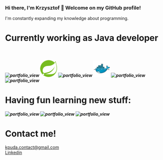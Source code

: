 ### Hi there, I'm Krzysztof 👋 Welcome on my GitHub profile!

I'm constantly expanding my knowledge about programming.
<h1>Currently working as Java developer</h1>
<br>
<h5><img width="55" alt="portfolio_view" src="https://raw.githubusercontent.com/jmnote/z-icons/master/svg/java.svg"> <img width="55" alt="portfolio_view" src="https://raw.githubusercontent.com/devicons/devicon/2ae2a900d2f041da66e950e4d48052658d850630/icons/spring/spring-original.svg"> <img width="50" alt="portfolio_view" src="https://raw.githubusercontent.com/jmnote/z-icons/master/svg/git.svg">  <img width="55" alt="portfolio_view" src="https://raw.githubusercontent.com/devicons/devicon/2ae2a900d2f041da66e950e4d48052658d850630/icons/docker/docker-original.svg">
<img width="55" alt="portfolio_view" src="https://user-images.githubusercontent.com/25181517/183048906-ab41741c-ac5e-4ef6-93e3-4f2c436a3d72.png">
<img width="55" alt="portfolio_view" src="https://user-images.githubusercontent.com/25181517/186884150-05e9ff6d-340e-4802-9533-2c3f02363ee3.png">

</h5>
<h1>Having fun learning new stuff:</h1>
<h5>
<img width="55" alt="portfolio_view" src="https://user-images.githubusercontent.com/25181517/186884153-99edc188-e4aa-4c84-91b0-e2df260ebc33.png">
<img width="55" alt="portfolio_view" src="https://raw.githubusercontent.com/jmnote/z-icons/master/svg/python.svg">
<img width="55" alt="portfolio_view" src="https://user-images.githubusercontent.com/25181517/183890595-779a7e64-3f43-4634-bad2-eceef4e80268.png">
</h5>
<h1>Contact me!</h1>

kpuda.contact@gmail.com<br>
<a href="https://www.linkedin.com/in/krzysztof-puda-aaa5ab1b6/">Linkedin</a>

<!--
**kpuda/kpuda** is a ✨ _special_ ✨ repository because its `README.md` (this file) appears on your GitHub profile.

Here are some ideas to get you started:

- 🔭 I’m currently working on ...
- 🌱 I’m currently learning ...
- 👯 I’m looking to collaborate on ...
- 🤔 I’m looking for help with ...
- 💬 Ask me about ...
- 📫 How to reach me: ...
- 😄 Pronouns: ...
- ⚡ Fun fact: ...
-->
